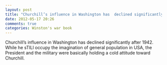 ```yaml
---
layout: post
title: "Churchill’s influence in Washington has  declined significantly  after 1942. While he sTILl occupy the imagination of general population in USA, the President and the military were basically holding a cold attitude toward Churchill."
date: 2012-05-17 20:26
comments: true
categories: Winston's war book
---
```


Churchill’s influence in Washington has  declined significantly  after 1942. While he sTILl occupy the imagination of general population in USA, the President and the military were basically holding a cold attitude toward Churchill.


